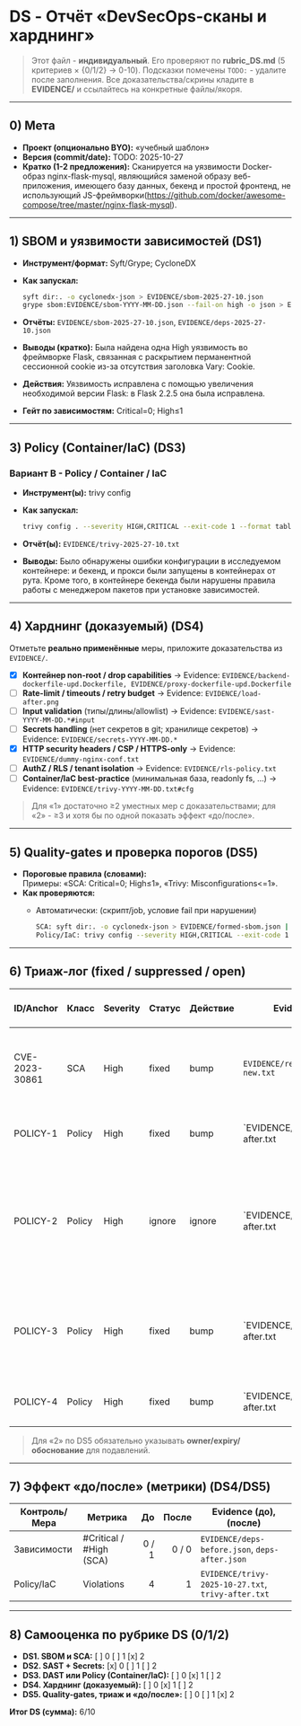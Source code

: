 # DS - Отчёт «DevSecOps-сканы и харднинг»

> Этот файл - **индивидуальный**. Его проверяют по **rubric_DS.md** (5 критериев × {0/1/2} → 0-10).
> Подсказки помечены `TODO:` - удалите после заполнения.
> Все доказательства/скрины кладите в **EVIDENCE/** и ссылайтесь на конкретные файлы/якоря.

---

## 0) Мета

- **Проект (опционально BYO):** «учебный шаблон»
- **Версия (commit/date):** TODO: 2025-10-27
- **Кратко (1-2 предложения):** Сканируется на уязвимости Docker-образ nginx-flask-mysql, являющийся заменой образу веб-приложения, имеющего базу данных, бекенд и простой фронтенд, не использующий JS-фреймворки(https://github.com/docker/awesome-compose/tree/master/nginx-flask-mysql).

---

## 1) SBOM и уязвимости зависимостей (DS1)

- **Инструмент/формат:** Syft/Grype; CycloneDX
- **Как запускал:**

  ```bash
  syft dir:. -o cyclonedx-json > EVIDENCE/sbom-2025-27-10.json
  grype sbom:EVIDENCE/sbom-YYYY-MM-DD.json --fail-on high -o json > EVIDENCE/deps-2025-27-10.json
  ```

- **Отчёты:** `EVIDENCE/sbom-2025-27-10.json`, `EVIDENCE/deps-2025-27-10.json`
- **Выводы (кратко):** Была найдена одна High уязвимость во фреймворке Flask, связанная с раскрытием перманентной сессионной cookie из-за отсутствия заголовка Vary: Cookie.
- **Действия:** Уязвимость исправлена с помощью увеличения необходимой версии Flask: в Flask 2.2.5 она была исправлена.
- **Гейт по зависимостям:** Critical=0; High≤1

---

## 3) Policy (Container/IaC) (DS3)

### Вариант B - Policy / Container / IaC

- **Инструмент(ы):** trivy config
- **Как запускал:**

  ```bash
  trivy config . --severity HIGH,CRITICAL --exit-code 1 --format table > EVIDENCE/trivy-2025-27-10.txt
  ```

- **Отчёт(ы):** `EVIDENCE/trivy-2025-27-10.txt`
- **Выводы:** Было обнаружены ошибки конфигурации в исследуемом контейнере: и бекенд, и прокси были запущены в контейнерах от рута. Кроме того, в контейнере бекенда были нарушены правила работы с менеджером пакетов при установке зависимостей.

---

## 4) Харднинг (доказуемый) (DS4)

Отметьте **реально применённые** меры, приложите доказательства из `EVIDENCE/`.

- [x] **Контейнер non-root / drop capabilities** → Evidence: `EVIDENCE/backend-dockerfile-upd.Dockerfile, EVIDENCE/proxy-dockerfile-upd.Dockerfile`
- [ ] **Rate-limit / timeouts / retry budget** → Evidence: `EVIDENCE/load-after.png`
- [ ] **Input validation** (типы/длины/allowlist) → Evidence: `EVIDENCE/sast-YYYY-MM-DD.*#input`
- [ ] **Secrets handling** (нет секретов в git; хранилище секретов) → Evidence: `EVIDENCE/secrets-YYYY-MM-DD.*`
- [x] **HTTP security headers / CSP / HTTPS-only** → Evidence: `EVIDENCE/dummy-nginx-conf.txt`
- [ ] **AuthZ / RLS / tenant isolation** → Evidence: `EVIDENCE/rls-policy.txt`
- [ ] **Container/IaC best-practice** (минимальная база, readonly fs, …) → Evidence: `EVIDENCE/trivy-YYYY-MM-DD.txt#cfg`

> Для «1» достаточно ≥2 уместных мер с доказательствами; для «2» - ≥3 и хотя бы по одной показать эффект «до/после».

---

## 5) Quality-gates и проверка порогов (DS5)

- **Пороговые правила (словами):**  
  Примеры: «SCA: Critical=0; High≤1», «Trivy: Misconfigurations<=1».
- **Как проверяются:**   
  - Автоматически:  (скрипт/job, условие fail при нарушении)

    ```bash
    SCA: syft dir:. -o cyclonedx-json > EVIDENCE/formed-sbom.json | grype sbom:EVIDENCE/formed-sbom.json --fail-on high -o json > EVIDENCE/deps-2025-27-10.json
    Policy/IaC: trivy config --severity HIGH,CRITICAL --exit-code 1
    ```

---

## 6) Триаж-лог (fixed / suppressed / open)

| ID/Anchor       | Класс     | Severity | Статус     | Действие | Evidence                               | Ссылка на фикс/исключение         | Комментарий / owner / expiry |
|-----------------|-----------|----------|------------|----------|----------------------------------------|-----------------------------------|------------------------------|
| CVE-2023-30861   | SCA       | High     | fixed      | bump     | `EVIDENCE/requirements-new.txt`    | `commit abc123`                   | requirements.txt обновлены для использования версии Flask, где уязвимость была исправлена |
| POLICY-1        | Policy      | High   | fixed | bump   | `EVIDENCE/trivy-after.txt     | commit abc123   | Фикс работы в контейнере с бекендом под рутом |
| POLICY-2        | Policy      | High   | ignore | ignore   | `EVIDENCE/trivy-after.txt     | commit abc123   | Работа с пакетным менеджером ведется правильно - Trivy воспринимает apk как apk из Ubuntu, но это apk из Alpine Linux |
| POLICY-3        | Policy      | High   | fixed | bump   | `EVIDENCE/trivy-after.txt     | commit abc123   | Добавление флага --no-cache в пакетный менеджер для уменьшения размера образа |
| POLICY-4        | Policy      | High   | fixed | bump   | `EVIDENCE/trivy-after.txt     | commit abc123   | Фикс работы в контейнере с прокси под рутом |

> Для «2» по DS5 обязательно указывать **owner/expiry/обоснование** для подавлений.

---

## 7) Эффект «до/после» (метрики) (DS4/DS5)

| Контроль/Мера | Метрика                 | До   | После | Evidence (до), (после)                          |
|---------------|-------------------------|-----:|------:|-------------------------------------------------|
| Зависимости   | #Critical / #High (SCA) | 0 / 1 | 0 / 0| `EVIDENCE/deps-before.json`, `deps-after.json`  |
| Policy/IaC    | Violations              | 4 | 1     | `EVIDENCE/trivy-2025-10-27.txt`, `trivy-after.txt` |

---

## 8) Самооценка по рубрике DS (0/1/2)

- **DS1. SBOM и SCA:** [ ] 0 [ ] 1 [x] 2  
- **DS2. SAST + Secrets:** [x] 0 [ ] 1 [ ] 2  
- **DS3. DAST или Policy (Container/IaC):** [ ] 0 [x] 1 [ ] 2  
- **DS4. Харднинг (доказуемый):** [ ] 0 [x] 1 [ ] 2  
- **DS5. Quality-gates, триаж и «до/после»:** [ ] 0 [ ] 1 [x] 2  

**Итог DS (сумма):** 6/10
